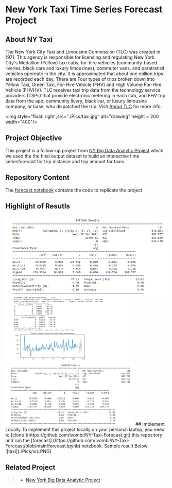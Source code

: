 # New York Taxi Time Series Forecast Project
## About NY Taxi
The New York City Taxi and Limousine Commission (TLC) was created in 1971. This agency is responsible for licensing and regulating New York City's Medallion (Yellow) taxi cabs, for-hire vehicles (community-based liveries, black cars and luxury limousines), commuter vans, and paratransit vehicles opereate in the city. It is approximated that about one million trips are recorded each day. There are Four types of trips broken down into Yellow Taxi, Green Taxi, For-Hire Vehicle (FHV) and High Volume For-Hire Vehicle (FHVHV). TLC receives taxi trip data from the technology service providers (TSPs) that provide electronic metering in each cab, and FHV trip data from the app, community livery, black car, or luxury limousine company, or base, who dispatched the trip. Visit [About TLC](https://www1.nyc.gov/site/tlc/about/about-tlc.page) for more info. 

<img  style="float: right ;src="./Pics/taxi.jpg" alt="drawing" height = 200 width="400"/>

## Project Objective
This project is a follow-up project from [NY Big Data Analytic Project](https://github.com/MSBGDA/INFO-H-600-Project-Group-AH.git) which we used the the final output dataset to build an interactive time seriesforecast for trip distance and trip amount for taxis. 
## Repository Content
The [forecast notebook](https://github.com/ivombi/NY-Taxi-Forecast/blob/main/forecast.ipynb) contains the code to replicate the project
## Highlight of Resutls
<img style="float: right;" src="./Pics/sample2.PNG">
<img  src="./Pics/sample.PNG" alt="drawing" height = 200 width="400"/>
<img  src="./Pics/sample2.PNG" alt="drawing" height = 200 width="400"/>
## Implement Locally
To implement this project locally on your personal laptop, you need to [clone ](https://github.com/ivombi/NY-Taxi-Forecast.git) this repository and run the [forecast] (https://github.com/ivombi/NY-Taxi-Forecast/blob/main/forecast.ipynb) notebook. Sample result  Below
<br>
![taxi](./Pics/viz.PNG)

## Related Project
> - [New York Big Data Analytic Project](https://github.com/MSBGDA/INFO-H-600-Project-Group-AH.git)
